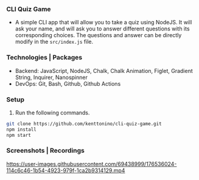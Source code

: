 ### CLI Quiz Game
- A simple CLI app that will allow you to take a quiz using NodeJS. It will ask your name, and will ask you to answer different questions with its corresponding choices. The questions and answer can be directly modify in the `src/index.js` file.

### Technologies | Packages
- Backend: JavaScript, NodeJS, Chalk, Chalk Animation, Figlet, Gradient String, Inquirer, Nanospinner
- DevOps: Git, Bash, Github, Github Actions

### Setup
1. Run the following commands.
```bash
git clone https://github.com/kenttonino/cli-quiz-game.git
npm install
npm start
```

### Screenshots | Recordings
https://user-images.githubusercontent.com/69438999/176536024-114c6c46-1b54-4923-979f-1ca2b9314129.mp4
